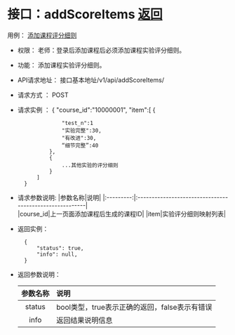 # 接口：addScoreItems  [返回](../README.md)
用例： [添加课程评分细则](../case/addScoreItems)

- 权限：
    老师：登录后添加课程后必须添加课程实验评分细则。

- 功能：
    添加课程实验评分细则。

- API请求地址：
   接口基本地址/v1/api/addScoreItems/

- 请求方式 ：
    POST
    
- 请求实例 ：
        {
            "course_id":"10000001",
            "item":[
                {
               
                    "test_n":1
                    "实验完整":30,
                    "有改进":30,
                    “细节完整”:40
                },
                {
                    ...其他实验的评分细则
                }    
            ]
        }

- 请求参数说明:
    |参数名称|说明|
    |:---------:|:--------------------------------------------------------|      
    |course_id|上一页面添加课程后生成的课程ID|
    |item|实验评分细则映射列表|

- 返回实例：

        {
            "status": true,
            "info": null,
        }

- 返回参数说明：

  |参数名称|说明|
  |:---------:|:--------------------------------------------------------|
  |status|bool类型，true表示正确的返回，false表示有错误|
  |info|返回结果说明信息|

